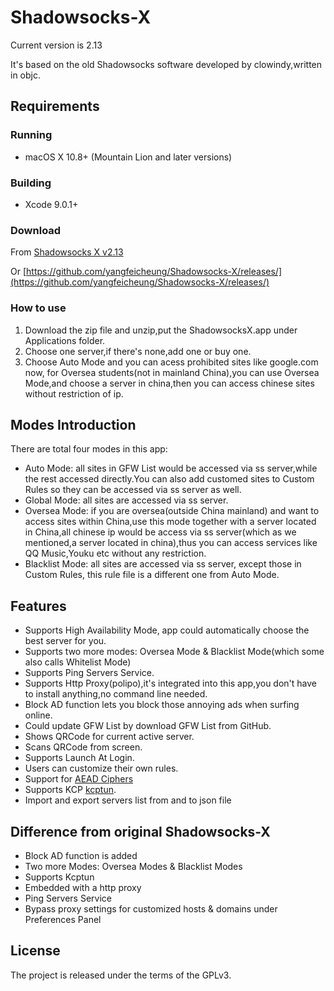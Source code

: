 # Shadowsocks-X

Current version is 2.13

It's based on the old Shadowsocks software developed by clowindy,written in objc.

## Requirements

### Running

- macOS X 10.8+ (Mountain Lion and later versions)

### Building

- Xcode 9.0.1+

### Download

From   [Shadowsocks X v2.13](http://www.sednax.com/data/ssx-mac-v23.zip)

Or     [https://github.com/yangfeicheung/Shadowsocks-X/releases/](https://github.com/yangfeicheung/Shadowsocks-X/releases/)
  
### How to use
1. Download the zip file and unzip,put the ShadowsocksX.app under Applications folder.
2. Choose one server,if there's none,add one or buy one.
3. Choose Auto Mode and you can acess prohibited sites like google.com now, for Oversea students(not in mainland China),you can use Oversea Mode,and choose a server in china,then you can access chinese sites without restriction of ip.

## Modes Introduction
There are total four modes in this app:
 - Auto Mode: all sites in GFW List would be accessed via ss server,while the rest accessed directly.You can also add customed sites to Custom Rules so they can be accessed via ss server as well.
 - Global Mode: all sites are accessed via ss server.
 - Oversea Mode: if you are oversea(outside China mainland) and want to access sites within China,use this mode together with a server located in China,all chinese ip would be access via ss server(which as we mentioned,a server located in china),thus you can access services like QQ Music,Youku etc without any restriction.
 - Blacklist Mode: all sites are accessed via ss server, except those in Custom Rules, this rule file is a different one from Auto Mode.

## Features

- Supports High Availability Mode, app could automatically choose the best server for you.
- Supports two more modes: Oversea Mode & Blacklist Mode(which some also calls Whitelist Mode)
- Supports Ping Servers Service.
- Supports Http Proxy(polipo),it's integrated into this app,you don't have to install anything,no command line needed.
- Block AD function lets you block those annoying ads when surfing online.
- Could update GFW List by download GFW List from GitHub.
- Shows QRCode for current active server.
- Scans QRCode from screen.
- Supports Launch At Login.
- Users can customize their own rules.
- Support for [AEAD Ciphers](https://shadowsocks.org/en/spec/AEAD-Ciphers.html)
- Supports KCP [kcptun](https://github.com/xtaci/kcptun). 
- Import and export servers list from and to json file

## Difference from original Shadowsocks-X
- Block AD function is added
- Two more Modes: Oversea Modes &  Blacklist Modes
- Supports Kcptun
- Embedded with a http proxy
- Ping Servers Service
- Bypass proxy settings for customized hosts & domains under Preferences Panel

## License

The project is released under the terms of the GPLv3.


